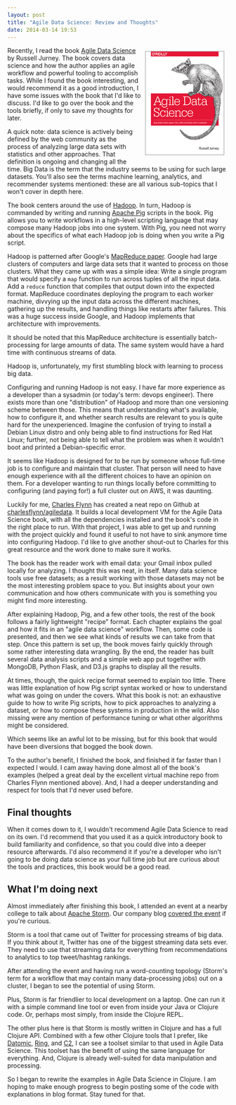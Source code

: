 ```yaml
---
layout: post
title: "Agile Data Science: Review and Thoughts"
date: 2014-03-14 19:53
---
```


<a href="http://shop.oreilly.com/product/0636920025054.do">
  <img src="images/agile_data_science_cover.gif" alt="Agile Data Science cover" style="display: block; float:right; margin: 10px;">
</a>

Recently, I read the book [Agile Data Science](http://shop.oreilly.com/product/0636920025054.do) by Russell Jurney. The book covers data science and how the author applies an agile workflow and powerful tooling to accomplish tasks. While I found the book interesting, and would recommend it as a good introduction, I have some issues with the book that I'd like to discuss. I'd like to go over the book and the tools briefly, if only to save my thoughts for later.

A quick note: data science is actively being defined by the web community as the process of analyzing large data sets with statistics and other approaches. That definition is ongoing and changing all the time. Big Data is the term that the industry seems to be using for such large datasets. You'll also see the terms machine learning, analytics, and recommender systems mentioned: these are all various sub-topics that I won't cover in depth here.

The book centers around the use of [Hadoop](http://hadoop.apache.org/). In turn, Hadoop is commanded by writing and running [Apache Pig](https://pig.apache.org/) scripts in the book. Pig allows you to write workflows in a high-level scripting language that may compose many Hadoop jobs into one system. With Pig, you need not worry about the specifics of what each Hadoop job is doing when you write a Pig script.

Hadoop is patterned after Google's [MapReduce paper](http://static.googleusercontent.com/media/research.google.com/en/us/archive/mapreduce-osdi04.pdf). Google had large clusters of computers and large data sets that it wanted to process on those clusters. What they came up with was a simple idea: Write a single program that would specify a `map` function to run across tuples of all the input data. Add a `reduce` function that compiles that output down into the expected format. MapReduce coordinates deploying the program to each worker machine, divvying up the input data across the different machines, gathering up the results, and handling things like restarts after failures. This was a huge success inside Google, and Hadoop implements that architecture with improvements.

It should be noted that this MapReduce architecture is essentially batch-processing for large amounts of data. The same system would have a hard time with continuous streams of data.

Hadoop is, unfortunately, my first stumbling block with learning to process big data.

Configuring and running Hadoop is not easy. I have far more experience as a developer than a sysadmin (or today's term: devops engineer). There exists more than one "distribution" of Hadoop and more than one versioning scheme between those. This means that understanding what's available, how to configure it, and whether search results are relevant to you is quite hard for the unexperienced.  Imagine the confusion of trying to install a Debian Linux distro and only being able to find instructions for Red Hat Linux; further, not being able to tell what the problem was when it wouldn’t boot and printed a Debian-specific error. 

It seems like Hadoop is designed for to be run by someone whose full-time job is to configure and maintain that cluster. That person will need to have enough experience with all the different choices to have an opinion on them. For a developer wanting to run things locally before committing to configuring (and paying for!) a full cluster out on AWS, it was daunting.

Luckily for me, [Charles Flynn](https://github.com/charlesflynn) has created a neat repo on Github at [charlesflynn/agiledata](https://github.com/charlesflynn/agiledata). It builds a local development VM for the Agile Data Science book, with all the dependencies installed and the book's code in the right place to run. With that project, I was able to get up and running with the project quickly and found it useful to not have to sink anymore time into configuring Hadoop. I'd like to give another shout-out to Charles for this great resource and the work done to make sure it works.

The book has the reader work with email data: your Gmail inbox pulled locally for analyzing. I thought this was neat, in itself. Many data science tools use free datasets; as a result working with those datasets may not be the most interesting problem space to you. But insights about your own communication and how others communicate with you is something you might find more interesting.

After explaining Hadoop, Pig, and a few other tools, the rest of the book follows a fairly lightweight "recipe" format. Each chapter explains the goal and how it fits in an "agile data science" workflow. Then, some code is presented, and then we see what kinds of results we can take from that step. Once this pattern is set up, the book moves fairly quickly through some rather interesting data wrangling. By the end, the reader has built several data analysis scripts and a simple web app put together with MongoDB, Python Flask, and D3.js graphs to display all the results.

At times, though, the quick recipe format seemed to explain too little. There was little explanation of how Pig script syntax worked or how to understand what was going on under the covers. What this book is not: an exhaustive guide to how to write Pig scripts, how to pick approaches to analyzing a dataset, or how to compose these systems in production in the wild.  Also missing were any mention of performance tuning or what other algorithms might be considered.

Which seems like an awful lot to be missing, but for this book that would have been diversions that bogged the book down.

To the author's benefit, I finished the book, and finished it far faster than I expected I would. I cam away having done almost all of the book's examples (helped a great deal by the excellent virtual machine repo from Charles Flynn mentioned above). And, I had a deeper understanding and respect for tools that I'd never used before.

## Final thoughts

When it comes down to it, I wouldn't recommend Agile Data Science to read on its own. I'd recommend that you used it as a quick introductory book to build familiarity and confidence, so that you could dive into a deeper resource afterwards. I'd also recommend it if you're a developer who isn't going to be doing data science as your full time job but are curious about the tools and practices, this book would be a good read.

## What I'm doing next

Almost immediately after finishing this book, I attended an event at a nearby college to talk about [Apache Storm](http://storm.incubator.apache.org/). Our company blog [covered the event](http://bendyworks.com/geekville/articles/2014/2/uw-big-data-event-presents-storm) if you're curious.

Storm is a tool that came out of Twitter for processing streams of big data. If you think about it, Twitter has one of the biggest streaming data sets ever. They need to use that streaming data for everything from recommendations to analytics to top tweet/hashtag rankings.

After attending the event and having run a word-counting topology (Storm's term for a workflow that may contain many data-processing jobs) out on a cluster, I began to see the potential of using Storm.

Plus, Storm is far friendlier to local development on a laptop. One can run it with a simple command line tool or even from inside your Java or Clojure code. Or, perhaps most simply, from inside the Clojure REPL.

The other plus here is that Storm is mostly written in Clojure and has a full Clojure API. Combined with a few other Clojure tools that I prefer, like [Datomic](http://www.datomic.com/), [Ring](https://github.com/ring-clojure/ring), and [C2](http://keminglabs.com/c2/), I can see a toolset similar to that used in Agile Data Science. This toolset has the benefit of using the same language for everything. And, Clojure is already well-suited for data manipulation and processing.

So I began to rewrite the examples in Agile Data Science in Clojure. I am hoping to make enough progress to begin posting some of the code with explanations in blog format. Stay tuned for that.
